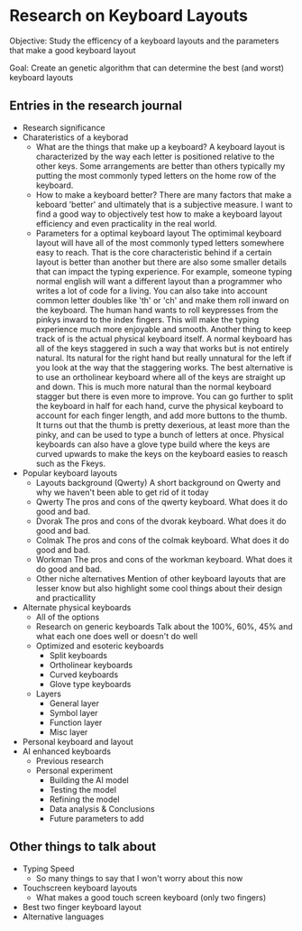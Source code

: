 # Research on Keyboard Layouts

Objective: Study the efficency of a keyboard layouts and the parameters that make a good keyboard layout

Goal: Create an genetic algorithm that can determine the best (and worst) keyboard layouts

## Entries in the research journal

- Research significance
- Charateristics of a keyborad
  - What are the things that make up a keyboard?
    A keyboard layout is characterized by the way each letter is positioned relative to the other keys. Some arrangements are better than others typically my putting the most commonly typed letters on the home row of the keyboard.
  - How to make a keyboard better?
    There are many factors that make a keboard 'better' and ultimately that is a subjective measure. I want to find a good way to objectively test how to make a keyboard layout efficiency and even practicality in the real world.
  - Parameters for a optimal keyboard layout
    The optimimal keyboard layout will have all of the most commonly typed letters somewhere easy to reach. That is the core characteristic behind if a certain layout is better than another but there are also some smaller details that can impact the typing experience. For example, someone typing normal english will want a different layout than a programmer who writes a lot of code for a living. You can also take into account common letter doubles like 'th' or 'ch' and make them roll inward on the keyboard. The human hand wants to roll keypresses from the pinkys inward to the index fingers. This will make the typing experience much more enjoyable and smooth. Another thing to keep track of is the actual physical keyboard itself. A normal keyboard has all of the keys staggered in such a way that works but is not entirely natural. Its natural for the right hand but really unnatural for the left if you look at the way that the staggering works. The best alternative is to use an ortholinear keyboard where all of the keys are straight up and down. This is much more natural than the normal keyboard stagger but there is even more to improve. You can go further to split the keyboard in half for each hand, curve the physical keyboard to account for each finger length, and add more buttons to the thumb. It turns out that the thumb is pretty dexerious, at least more than the pinky, and can be used to type a bunch of letters at once. Physical keyboards can also have a glove type build where the keys are curved upwards to make the keys on the keyboard easies to reasch such as the Fkeys.
- Popular keyboard layouts
  - Layouts background (Qwerty)
    A short background on Qwerty and why we haven't been able to get rid of it today
  - Qwerty
    The pros and cons of the qwerty keyboard. What does it do good and bad.
  - Dvorak
    The pros and cons of the dvorak keyboard. What does it do good and bad.
  - Colmak
    The pros and cons of the colmak keyboard. What does it do good and bad.
  - Workman
    The pros and cons of the workman keyboard. What does it do good and bad.
  - Other niche alternatives
    Mention of other keyboard layouts that are lesser know but also highlight some cool things about their design and practicallity
- Alternate physical keyboards
  - All of the options
  - Research on generic keyboards
    Talk about the 100%, 60%, 45% and what each one does well or doesn't do well
  - Optimized and esoteric keyboards
    - Split keyboards
    - Ortholinear keyboards
    - Curved keyboards
    - Glove type keyboards
  - Layers
    - General layer
    - Symbol layer
    - Function layer
    - Misc layer
- Personal keyboard and layout
- AI enhanced keyboards
  - Previous research
  - Personal experiment
    - Building the AI model
    - Testing the model
    - Refining the model
    - Data analysis & Conclusions
    - Future parameters to add

## Other things to talk about

- Typing Speed
  - So many things to say that I won't worry about this now
- Touchscreen keyboard layouts
  - What makes a good touch screen keyboard (only two fingers)
- Best two finger keyboard layout
- Alternative languages
